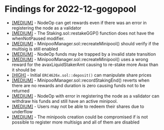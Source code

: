 # Findings for 2022-12-gogopool 

- [[MEDIUM]]([MEDIUM]-NodeOp_can_get_rewards_even_if_there_was_an_error_in_registering_the_node_as_a_validator/README.md) - NodeOp can get rewards even if there was an error in registering the node as a validator
- [[MEDIUM]]([MEDIUM]-The_Staking.sol::restakeGGP()_function_does_not_have_the_whenNotPaused_modifier./README.md) - The Staking.sol::restakeGGP() function does not have the whenNotPaused modifier.
- [[MEDIUM]]([MEDIUM]-MinipoolManager.sol::recreateMinipool()_should_verify_if_the_multisig_is_still_enabled/README.md) - MinipoolManager.sol::recreateMinipool() should verify if the multisig is still enabled
- [[MEDIUM]]([MEDIUM]-NodeOp_funds_may_be_trapped_by_a_invalid_state_transition/README.md) - NodeOp funds may be trapped by a invalid state transition
- [[MEDIUM]]([MEDIUM]-MinipoolManager.sol::recreateMinipool()_uses_a_wrong_reward_for_the_avaxLiquidStakerAmt_causing_to_re-stake_more_Avax_than_it_should_be/README.md) - MinipoolManager.sol::recreateMinipool() uses a wrong reward for the avaxLiquidStakerAmt causing to re-stake more Avax than it should be
- [[HIGH]]([HIGH]-Initial_'''ERC4626x.sol::deposit()'''_can_manipulate_share_prices/README.md) - Initial ```ERC4626x.sol::deposit()``` can manipulate share prices
- [[MEDIUM]]([MEDIUM]-MinipoolManager.sol::recordStakingEnd()_reverts_when_there_are_no_rewards_and_duration_is_zero_causing_funds_not_to_be_returned/README.md) - MinipoolManager.sol::recordStakingEnd() reverts when there are no rewards and duration is zero causing funds not to be returned
- [[MEDIUM]]([MEDIUM]-NodeOp_with_error_in_registering_the_node_as_a_validator_can_withdraw_his_funds_and_still_have_an_active_minipool./README.md) - NodeOp with error in registering the node as a validator can withdraw his funds and still have an active minipool.
- [[MEDIUM]]([MEDIUM]-Users_may_not_be_able_to_redeem_their_shares_due_to_underflow/README.md) - Users may not be able to redeem their shares due to underflow
- [[MEDIUM]]([MEDIUM]-The_minipools_creation_could_be_compromised_if_is_not_possible_to_register_more_multisigs_and_all_of_them_are_disabled/README.md) - The minipools creation could be compromised if is not possible to register more multisigs and all of them are disabled
